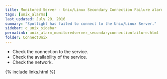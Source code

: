 ```yaml
---
title: ﻿Monitored Server - Unix/Linux Secondary Connection Failure alarm
tags: [unix_alarms]
last_updated: July 29, 2016
summary: "Spotlight has failed to connect to the Unix/Linux Server."
sidebar: c_unix_sidebar
permalink: unix_alarm_monitoredserver_secondaryconnectionfailure.html
folder: ConnectUnix
---
```




* Check the connection to the service.
* Check the availability of the service.
* Check the network.


{% include links.html %}
